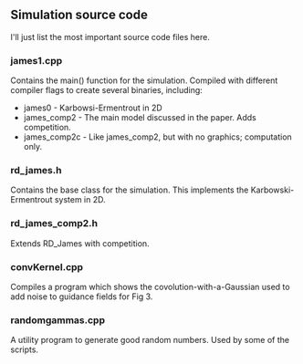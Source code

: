 ## Simulation source code

I'll just list the most important source code files here.

### james1.cpp

Contains the main() function for the simulation. Compiled with
different compiler flags to create several binaries, including:

* james0 - Karbowsi-Ermentrout in 2D
* james_comp2 - The main model discussed in the paper. Adds competition.
* james_comp2c - Like james_comp2, but with no graphics; computation only.

### rd_james.h

Contains the base class for the simulation. This implements the
Karbowski-Ermentrout system in 2D.

### rd_james_comp2.h

Extends RD_James with competition.

### convKernel.cpp

Compiles a program which shows the covolution-with-a-Gaussian used to
add noise to guidance fields for Fig 3.

### randomgammas.cpp

A utility program to generate good random numbers. Used by some of the scripts.
